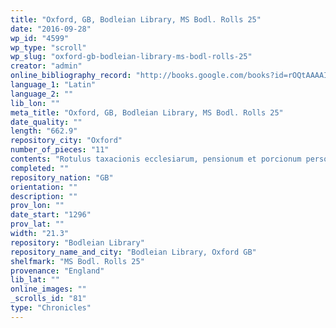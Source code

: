 ```yaml
---
title: "Oxford, GB, Bodleian Library, MS Bodl. Rolls 25"
date: "2016-09-28"
wp_id: "4599"
wp_type: "scroll"
wp_slug: "oxford-gb-bodleian-library-ms-bodl-rolls-25"
creator: "admin"
online_bibliography_record: "http://books.google.com/books?id=rOQtAAAAIAAJ&pg=PA558&lpg=PA558&dq=bodleian+library+pedigree+roll+2&source=bl&ots=YViuDY6a0W&sig=pR7fAhw7X8fupSiBIUJnBkRSl3I&hl=en&sa=X&ei=_-HCU4qzOMykyATosYLgCg&ved=0CD0Q6AEwBQ#v=onepage&q=bodleian%20library%20pedigree%20roll%202&f=false  p.590"
language_1: "Latin"
language_2: ""
lib_lon: ""
meta_title: "Oxford, GB, Bodleian Library, MS Bodl. Rolls 25"
date_quality: ""
length: "662.9"
repository_city: "Oxford"
number_of_pieces: "11"
contents: "Rotulus taxacionis ecclesiarum, pensionum et porcionum personarum ecclesiasticarum in archidiaconatibus Oxon., Bukyngham, Bedefordie, Huntyngdon et Norhampton."
completed: ""
repository_nation: "GB"
orientation: ""
description: ""
prov_lon: ""
date_start: "1296"
prov_lat: ""
width: "21.3"
repository: "Bodleian Library"
repository_name_and_city: "Bodleian Library, Oxford GB"
shelfmark: "MS Bodl. Rolls 25"
provenance: "England"
lib_lat: ""
online_images: ""
_scrolls_id: "81"
type: "Chronicles"
---
```




